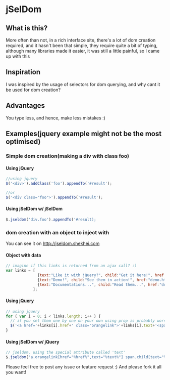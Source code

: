 jSelDom
=======

What is this?
-------------
More often than not, in a rich interface site, there's a lot of dom creation required, and it hasn't been that simple, they require quite a bit of typing, although many libraries made it easier, it was still a little painful, so I came up with this

Inspiration
-----------
I was inspired by the usage of selectors for dom querying, and why cant it be used for dom creation?

Advantages
----------
You type less, and hence, make less mistakes :)

Examples(jquery example might not be the most optimised)
--------

### Simple dom creation(making a div with class foo)

#### Using jQuery
```js
//using jquery
$('<div>').addClass('foo').appendTo('#result');
```
```js
//or
$('<div class="foo">').appendTo('#result');
```
#### Using jSelDom w/ jSelDom
```js
$.jseldom('div.foo').appendTo('#result);
```

### dom creation with an object to inject with
You can see it on http://jseldom.shekhei.com

#### Object with data
```js
// imagine if this links is returned from an ajax call? :)
var links = [
              {text:"Like it with jQuery?", child:"Get it here!", href:"plugins.jquery.com"},
              {text:"Demo!", child:"See them in action!", href:"demo.html"}, 
              {text:"Documentations...", child:"Read them...", href:"documentations.html"}
            ];
```
#### Using jQuery
```js
// using jquery
for ( var i = 0; i < links.length; i++ ) {
  // if you set them one by one on your own using prop is probably worse...
  $('<a href='+links[i].href+' class="orangelink">'+links[i].text+'<span class="child">'+links.child+'</span></a>').appendTo('#result');
}
```
#### Using jSelDom w/ jQuery
```js
// jseldom, using the special attribute called 'text'
$.jseldom('a.orangelink[href="%href%",text="%text%"] span.child[text="%child%"]', links).appendto('#result');
```

Please feel free to post any issue or feature request :) And please fork it all you want!
